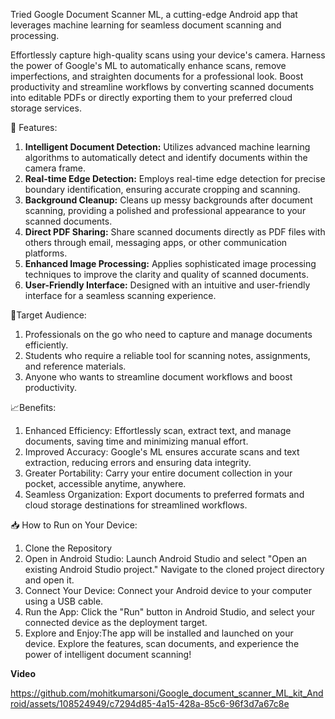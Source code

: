 Tried Google Document Scanner ML, a cutting-edge Android app that leverages machine learning for seamless document scanning and processing.

Effortlessly capture high-quality scans using your device's camera.
Harness the power of Google's ML to automatically enhance scans, remove imperfections, and straighten documents for a professional look.
Boost productivity and streamline workflows by converting scanned documents into editable PDFs or directly exporting them to your preferred cloud storage services.

🚀 Features:
1. **Intelligent Document Detection:** Utilizes advanced machine learning algorithms to automatically detect and identify documents within the camera frame.
2. **Real-time Edge Detection:** Employs real-time edge detection for precise boundary identification, ensuring accurate cropping and scanning.
3. **Background Cleanup:** Cleans up messy backgrounds after document scanning, providing a polished and professional appearance to your scanned documents.
4. **Direct PDF Sharing:** Share scanned documents directly as PDF files with others through email, messaging apps, or other communication platforms.
5. **Enhanced Image Processing:** Applies sophisticated image processing techniques to improve the clarity and quality of scanned documents.
6. **User-Friendly Interface:** Designed with an intuitive and user-friendly interface for a seamless scanning experience.

🎯Target Audience:

1. Professionals on the go who need to capture and manage documents efficiently.
2. Students who require a reliable tool for scanning notes, assignments, and reference materials.
3. Anyone who wants to streamline document workflows and boost productivity.

📈Benefits:

1. Enhanced Efficiency: Effortlessly scan, extract text, and manage documents, saving time and minimizing manual effort.
2. Improved Accuracy: Google's ML ensures accurate scans and text extraction, reducing errors and ensuring data integrity.
3. Greater Portability: Carry your entire document collection in your pocket, accessible anytime, anywhere.
4. Seamless Organization: Export documents to preferred formats and cloud storage destinations for streamlined workflows.

📥 How to Run on Your Device:
1. Clone the Repository
2. Open in Android Studio: Launch Android Studio and select "Open an existing Android Studio project." Navigate to the cloned project directory and open it.
3. Connect Your Device: Connect your Android device to your computer using a USB cable.
4. Run the App: Click the "Run" button in Android Studio, and select your connected device as the deployment target.
5. Explore and Enjoy:The app will be installed and launched on your device. Explore the features, scan documents, and experience the power of intelligent document scanning!

**Video**

https://github.com/mohitkumarsoni/Google_document_scanner_ML_kit_Android/assets/108524949/c7294d85-4a15-428a-85c6-96f3d7a67c8e


